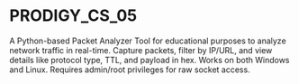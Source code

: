 # PRODIGY_CS_05
A Python-based Packet Analyzer Tool for educational purposes to analyze network traffic in real-time. Capture packets, filter by IP/URL, and view details like protocol type, TTL, and payload in hex. Works on both Windows and Linux. Requires admin/root privileges for raw socket access.
